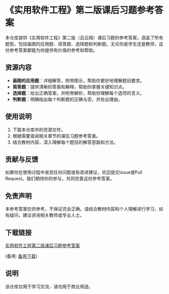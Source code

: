 # 《实用软件工程》第二版课后习题参考答案

本仓库提供《实用软件工程》第二版（吕云翔）课后习题的参考答案，涵盖了所有题型，包括画图的应用题、简答题、选择题和判断题。无论你是学生还是教师，这份参考答案都能为你提供有价值的参考和帮助。

## 资源内容

- **画图的应用题**：详细解答，附带图示，帮助你更好地理解题目要求。
- **简答题**：提供清晰的答案和解释，帮助你掌握关键知识点。
- **选择题**：给出正确答案，并附带解析，帮助你理解每个选项的含义。
- **判断题**：明确指出每个判断题的正确与否，并给出理由。

## 使用说明

1. 下载本仓库中的资源文件。
2. 根据需要查阅相关章节的课后习题参考答案。
3. 结合教材内容，深入理解每个题目的解答思路和方法。

## 贡献与反馈

如果你在使用过程中发现任何问题或有改进建议，欢迎提交Issue或Pull Request。我们期待你的参与，共同完善这份参考答案。

## 免责声明

本参考答案仅供参考，不保证完全正确。请结合教材内容和个人理解进行学习，如有疑问，建议咨询相关教师或专业人士。

## 下载链接
[实用软件工程第二版课后习题参考答案](https://pan.quark.cn/s/1dc843140377) 

(备用: [备用下载](https://pan.baidu.com/s/1Cm0alPMLbfoE0OyaoXxNTA?pwd=1234))

## 说明

该仓库仅用于学习交流，请勿用于商业用途。
